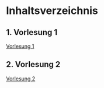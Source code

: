 # Inhaltsverzeichnis

## 1. Vorlesung 1

[Vorlesung 1](Vorlesung1.md)


## 2. Vorlesung 2

[Vorlesung 2]()